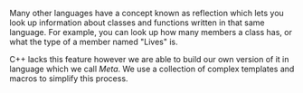 Many other languages have a concept known as reflection which lets you look up information about classes and functions written in that same language. For example, you can look up how many members a class has, or what the type of a member named "Lives" is.

C++ lacks this feature however we are able to build our own version of it in language which we call *Meta*. We use a collection of complex templates and macros to simplify this process.
 
  
  
  
  
  
  
  

 